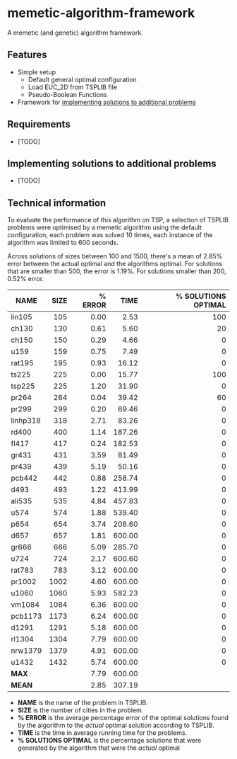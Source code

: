 # memetic-algorithm-framework
A memetic (and genetic) algorithm framework.

## Features
 - Simple setup
   - Default general optimal configuration
   - Load EUC_2D from TSPLIB file
   - Pseudo-Boolean Functions
 - Framework for [implementing solutions to additional problems](implementing_solutions_to_additional_problems)

## Requirements
 - [TODO]

## Implementing solutions to additional problems
 - [TODO]

## Technical information
To evaluate the performance of this algorithm on TSP, a selection of TSPLIB problems were optimised by a memetic algorithm using the default configuration, each problem was solved 10 times, each instance of the algorithm was limited to 600 seconds.

Across solutions of sizes between 100 and 1500, there's a mean of 2.85% error between the actual optimal and the algorithms optimal. For solutions that are smaller than 500, the error is 1.19%. For solutions smaller than 200, 0.52% error.

NAME       |SIZE |% ERROR|TIME|% SOLUTIONS OPTIMAL
-----------|----:|------:|-------:|---------------------:
lin105     |105  |0.00   |  2.53  |100
ch130      |130  |0.61   |  5.60  |20
ch150      |150  |0.29   |  4.66  |0
u159       |159  |0.75   |  7.49  |0
rat195     |195  |0.93   | 16.12  |0
ts225      |225  |0.00   | 15.77  |100
tsp225     |225  |1.20   | 31.90  |0
pr264      |264  |0.04   | 39.42  |60
pr299      |299  |0.20   | 69.46  |0
linhp318   |318  |2.71   | 83.26  |0
rd400      |400  |1.14   |187.26  |0
fl417      |417  |0.24   |182.53  |0
gr431      |431  |3.59   | 81.49  |0
pr439      |439  |5.19   | 50.16  |0
pcb442     |442  |0.88   |258.74  |0
d493       |493  |1.22   |413.99  |0
ali535     |535  |4.84   |457.83  |0
u574       |574  |1.88   |539.40  |0
p654       |654  |3.74   |206.60  |0
d657       |657  |1.81   |600.00  |0
gr666      |666  |5.09   |285.70  |0
u724       |724  |2.17   |600.60  |0
rat783     |783  |3.12   |600.00  |0
pr1002     |1002 |4.60   |600.00  |0
u1060      |1060 |5.93   |582.23  |0
vm1084     |1084 |6.36   |600.00  |0
pcb1173    |1173 |6.24   |600.00  |0
d1291      |1291 |5.18   |600.00  |0
rl1304     |1304 |7.79   |600.00  |0
nrw1379    |1379 |4.91   |600.00  |0
u1432      |1432 |5.74   |600.00  |0
**MAX**    |     |7.79   |600.00  |
**MEAN**   |     |2.85   |307.19  |

 - **NAME** is the name of the problem in TSPLIB.
 - **SIZE** is the number of cities in the problem.
 - **% ERROR** is the average percentage error of the optimal solutions found by the algorithm to the *actual* optimal solution according to TSPLIB.
 - **TIME** is the time in average running time for the problems.
 - **% SOLUTIONS OPTIMAL** is the percentage solutions that were generated by the algorithm that were the *actual* optimal
